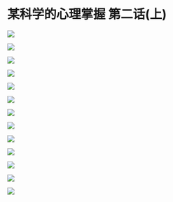 # 某科学的心理掌握 第二话(上)

![](https://cnindex.github.io/Mental-Out/images/02/01.jpg)

![](https://cnindex.github.io/Mental-Out/images/02/02.jpg)

![](https://cnindex.github.io/Mental-Out/images/02/03.jpg)

![](https://cnindex.github.io/Mental-Out/images/02/04.jpg)

![](https://cnindex.github.io/Mental-Out/images/02/05.jpg)

![](https://cnindex.github.io/Mental-Out/images/02/06.jpg)

![](https://cnindex.github.io/Mental-Out/images/02/07.jpg)

![](https://cnindex.github.io/Mental-Out/images/02/08.jpg)

![](https://cnindex.github.io/Mental-Out/images/02/09.jpg)

![](https://cnindex.github.io/Mental-Out/images/02/10.jpg)

![](https://cnindex.github.io/Mental-Out/images/02/11.jpg)

![](https://cnindex.github.io/Mental-Out/images/02/12.jpg)

![](https://cnindex.github.io/Mental-Out/images/02/13.jpg)
